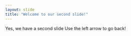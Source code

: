 ```yaml
---
layout: slide
title: "Welcome to our second slide!"
---
```

Yes, we have a second slide
Use the left arrow to go back!
